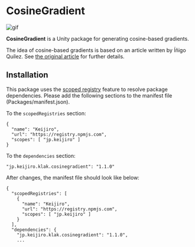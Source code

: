 CosineGradient
==============

![gif](https://i.imgur.com/z0KYTCt.gif)

**CosineGradient** is a Unity package for generating cosine-based gradients.

The idea of cosine-based gradients is based on an article written by Íñigo
Quílez. See [the original article] for further details.

[the original article]:
  http://www.iquilezles.org/www/articles/palettes/palettes.htm

Installation
------------

This package uses the [scoped registry] feature to resolve package
dependencies. Please add the following sections to the manifest file
(Packages/manifest.json).

[scoped registry]: https://docs.unity3d.com/Manual/upm-scoped.html

To the `scopedRegistries` section:

```
{
  "name": "Keijiro",
  "url": "https://registry.npmjs.com",
  "scopes": [ "jp.keijiro" ]
}
```

To the `dependencies` section:

```
"jp.keijiro.klak.cosinegradient": "1.1.0"
```

After changes, the manifest file should look like below:

```
{
  "scopedRegistries": [
    {
      "name": "Keijiro",
      "url": "https://registry.npmjs.com",
      "scopes": [ "jp.keijiro" ]
    }
  ],
  "dependencies": {
    "jp.keijiro.klak.cosinegradient": "1.1.0",
    ...
```
